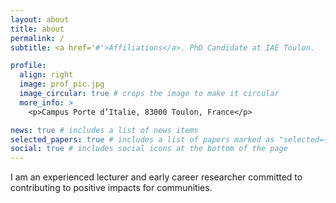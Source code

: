 ```yaml
---
layout: about
title: about
permalink: /
subtitle: <a href='#'>Affiliations</a>. PhD Candidate at IAE Toulon.

profile:
  align: right
  image: prof_pic.jpg
  image_circular: true # crops the image to make it circular
  more_info: >
    <p>Campus Porte d’Italie, 83000 Toulon, France</p>

news: true # includes a list of news items
selected_papers: true # includes a list of papers marked as "selected={true}"
social: true # includes social icons at the bottom of the page
---
```


I am an experienced lecturer and early career researcher committed to contributing to positive impacts for communities.
